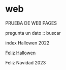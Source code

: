 # web
PRUEBA DE WEB PAGES
 
 
pregunta un dato :: buscar

index Hallowen 2022

<a href="hallowen.html">Feliz Hallowen</a>

Feliz Navidad 2023

